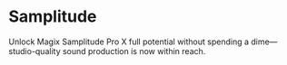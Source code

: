 # Samplitude
Unlock Magix Samplitude Pro X full potential without spending a dime—studio-quality sound production is now within reach.
